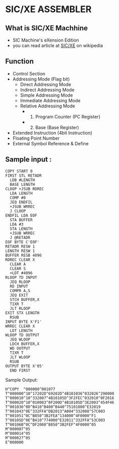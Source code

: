 # SIC/XE ASSEMBLER

##  What is SIC/XE Machhine
* SIC Machine's eXension Edition
* you can read article at [SIC/XE](https://en.wikipedia.org/wiki/Simplified_Instructional_Computer) on wikipedia
## Function
* Control Section
* Addressing Mode (Flag bit)
  * Direct Addressing Mode
  * Indirect Addressing Mode
  * Simple Addressing Mode
  * Immediate Addressing Mode
  * Relative Addressing Mode
    *   1. Program Counter (PC Register)
    *   2. Base (Base Register)
* Extended Instruction (4bit Instruction)
* Floating Point Number
* External Symbol Reference & Define
## Sample input :
````
COPY START 0
FIRST STL RETADR
  LDB #LENGTH
  BASE LENGTH
CLOOP +JSUB RDREC
  LDA LENGTH
  COMP #0
  JEQ ENDFIL
  +JSUB WRREC
  J CLOOP
ENDFIL LDA EOF
  STA BUFFER
  LDA #3
  STA LENGTH
  +JSUB WRREC
  J @RETADR
EOF BYTE C'EOF'
RETADR RESW 1
LENGTH RESW 1
BUFFER RESB 4096
RDREC CLEAR X
  CLEAR A
  CLEAR S
  +LDT #4096
RLOOP TD INPUT
  JEQ RLOOP
  RD INPUT
  COMPR A,S
  JEQ EXIT
  STCH BUFFER,X
  TIXR T
  JLT RLOOP
EXIT STX LENGTH
  RSUB   
INPUT BYTE X'F1'
WRREC CLEAR X
  LDT LENGTH
WLOOP TD OUTPUT
  JEQ WLOOP
  LDCH BUFFER,X
  WD OUTPUT
  TIXR T
  JLT WLOOP
  RSUB  
OUTPUT BYTE X'05'
  END FIRST   
````

Sample Output: 
````
H^COPY  ^000000^001077
T^000000^10^17202D^69202D^4B101036^032026^290000
T^000010^10^332007^4B10105D^3F2FEC^032010^0F2016
T^000020^10^010003^0F200D^4B10105D^3E2003^454F46
T^001036^0D^B410^B400^B440^75101000^E32019
T^001043^0E^332FFA^DB2013^A004^332008^57C003
T^001051^0C^B850^3B2FEA^134000^4F0000^F1
T^00105D^0E^B410^774000^E32011^332FFA^53C003
T^00106B^0C^DF2008^B850^3B2FEF^4F0000^05
M^000007^05
M^000014^05
M^000027^05
E^000000
````
